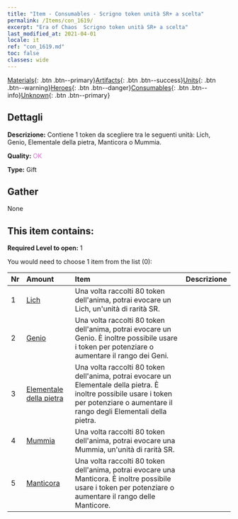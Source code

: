 ```yaml
---
title: "Item - Consumables - Scrigno token unità SR+ a scelta"
permalink: /Items/con_1619/
excerpt: "Era of Chaos  Scrigno token unità SR+ a scelta"
last_modified_at: 2021-04-01
locale: it
ref: "con_1619.md"
toc: false
classes: wide
---
```

 [Materials](/it/Items/){: .btn .btn--primary}[Artifacts](/it/Items/Artifacts/){: .btn .btn--success}[Units](/it/Items/Units/){: .btn .btn--warning}[Heroes](/it/Items/Heroes/){: .btn .btn--danger}[Consumables](/it/Items/Consumables/){: .btn .btn--info}[Unknown](/it/Items/Unknown/){: .btn .btn--primary}

## Dettagli
 **Descrizione:** Contiene 1 token da scegliere tra le seguenti unità: Lich, Genio, Elementale della pietra, Manticora o Mummia.

 **Quality:** <span style="color: #DA70D6">OK</span>

 **Type:** Gift

## Gather

  None

## This item contains:

 **Required Level to open:** 1

 You would need to choose 1 item from the list (0):

  | Nr | Amount |     Item    | Descrizione |
  |:---|:-------|:------------|:-----------:|
  | 1 | [Lich](/it/Items/unt_212/) | Una volta raccolti 80 token dell'anima, potrai evocare un Lich, un'unità di rarità SR. | 
  | 2 | [Genio](/it/Items/unt_239/) | Una volta raccolti 80 token dell'anima, potrai evocare un Genio. È inoltre possibile usare i token per potenziare o aumentare il rango dei Geni. | 
  | 3 | [Elementale della pietra](/it/Items/unt_266/) | Una volta raccolti 80 token dell'anima, potrai evocare un Elementale della pietra. È inoltre possibile usare i token per potenziare o aumentare il rango degli Elementali della pietra. | 
  | 4 | [Mummia](/it/Items/unt_215/) | Una volta raccolti 80 token dell'anima, potrai evocare una Mummia, un'unità di rarità SR. | 
  | 5 | [Manticora](/it/Items/unt_249/) | Una volta raccolti 80 token dell'anima, potrai evocare una Manticora. È inoltre possibile usare i token per potenziare o aumentare il rango delle Manticore. | 
